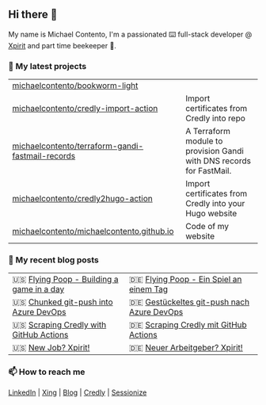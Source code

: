 ## Hi there 👋

My name is Michael Contento, I'm a passionated ⌨️ full-stack developer @ [Xpirit](https://xpirit.com/) and part time beekeeper 🐝.

###  🌱 My latest projects

|  |  |
|--|--|
| [michaelcontento/bookworm-light](https://github.com/michaelcontento/bookworm-light) |  |
| [michaelcontento/credly-import-action](https://github.com/michaelcontento/credly-import-action) | Import certificates from Credly into repo |
| [michaelcontento/terraform-gandi-fastmail-records](https://github.com/michaelcontento/terraform-gandi-fastmail-records) | A Terraform module to provision Gandi with DNS records for FastMail. |
| [michaelcontento/credly2hugo-action](https://github.com/michaelcontento/credly2hugo-action) | Import certificates from Credly into your Hugo website |
| [michaelcontento/michaelcontento.github.io](https://github.com/michaelcontento/michaelcontento.github.io) | Code of my website |

### 📜 My recent blog posts

|  |  |
|--|--|
| 🇺🇸 [Flying Poop - Building a game in a day](https://www.michaelcontento.de/en/blog/2022/11/30/flying-poop-building-a-game-in-a-day/) | 🇩🇪 [Flying Poop - Ein Spiel an einem Tag](https://www.michaelcontento.de/blog/2022/11/30/flying-poop-ein-spiel-an-einem-tag/) |
| 🇺🇸 [Chunked git-push into Azure DevOps](https://www.michaelcontento.de/en/blog/2022/10/20/chunked-git-push-into-azure-devops/) | 🇩🇪 [Gestückeltes git-push nach Azure DevOps](https://www.michaelcontento.de/blog/2022/10/20/gest%C3%BCckeltes-git-push-nach-azure-devops/) |
| 🇺🇸 [Scraping Credly with GitHub Actions](https://www.michaelcontento.de/en/blog/2022/10/19/scraping-credly-with-github-actions/) | 🇩🇪 [Scraping Credly mit GitHub Actions](https://www.michaelcontento.de/blog/2022/10/19/scraping-credly-mit-github-actions/) |
| 🇺🇸 [New Job? Xpirit!](https://www.michaelcontento.de/en/blog/2022/09/01/new-job-xpirit/) | 🇩🇪 [Neuer Arbeitgeber? Xpirit!](https://www.michaelcontento.de/blog/2022/09/01/neuer-arbeitgeber-xpirit/) |

### 📫 How to reach me

[LinkedIn] | [Xing] | [Blog] | [Credly] | [Sessionize]

  [LinkedIn]: https://www.linkedin.com/in/michaelcontento/
  [Xing]: https://www.xing.com/profile/Michael_Contento
  [Blog]: https://www.michaelcontento.de
  [Credly]: https://www.credly.com/users/michael-contento
  [Sessionize]: https://sessionize.com/michaelcontento/
